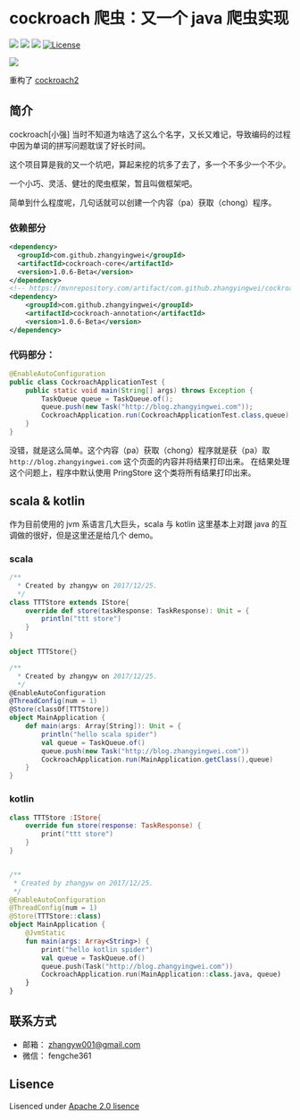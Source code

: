 # cockroach 爬虫：又一个 java 爬虫实现

[![](https://travis-ci.org/zhangyingwei/cockroach.svg?branch=master)](https://travis-ci.org/zhangyingwei/cockroach)
[![](https://img.shields.io/badge/language-java-orange.svg)]()
[![](https://img.shields.io/badge/jdk-1.8-green.svg)]()
[![License](http://img.shields.io/:license-apache-blue.svg)](http://www.apache.org/licenses/LICENSE-2.0.html)

![](http://util.zhangyingwei.com//cockroach/1/carbon.png)

重构了
[cockroach2](https://github.com/zhangyingwei/cockroach2)

## 简介

cockroach[小强] 当时不知道为啥选了这么个名字，又长又难记，导致编码的过程中因为单词的拼写问题耽误了好长时间。

这个项目算是我的又一个坑吧，算起来挖的坑多了去了，多一个不多少一个不少。

一个小巧、灵活、健壮的爬虫框架，暂且叫做框架吧。

简单到什么程度呢，几句话就可以创建一个内容（pa）获取（chong）程序。

### 依赖部分

```xml
<dependency>
  <groupId>com.github.zhangyingwei</groupId>
  <artifactId>cockroach-core</artifactId>
  <version>1.0.6-Beta</version>
</dependency>
<!-- https://mvnrepository.com/artifact/com.github.zhangyingwei/cockroach-annotation -->
<dependency>
    <groupId>com.github.zhangyingwei</groupId>
    <artifactId>cockroach-annotation</artifactId>
    <version>1.0.6-Beta</version>
</dependency>
```

### 代码部分：

```java
@EnableAutoConfiguration
public class CockroachApplicationTest {
    public static void main(String[] args) throws Exception {
        TaskQueue queue = TaskQueue.of();
        queue.push(new Task("http://blog.zhangyingwei.com"));
        CockroachApplication.run(CockroachApplicationTest.class,queue);
    }
}
```
没错，就是这么简单。这个内容（pa）获取（chong）程序就是获（pa）取 `http://blog.zhangyingwei.com` 这个页面的内容并将结果打印出来。
在结果处理这个问题上，程序中默认使用 PringStore 这个类将所有结果打印出来。

## scala & kotlin

作为目前使用的 jvm 系语言几大巨头，scala 与 kotlin 这里基本上对跟 java 的互调做的很好，但是这里还是给几个 demo。

### scala

```scala
/**
  * Created by zhangyw on 2017/12/25.
  */
class TTTStore extends IStore{
    override def store(taskResponse: TaskResponse): Unit = {
        println("ttt store")
    }
}

object TTTStore{}
```

```scala
/**
  * Created by zhangyw on 2017/12/25.
  */
@EnableAutoConfiguration
@ThreadConfig(num = 1)
@Store(classOf[TTTStore])
object MainApplication {
    def main(args: Array[String]): Unit = {
        println("hello scala spider")
        val queue = TaskQueue.of()
        queue.push(new Task("http://blog.zhangyingwei.com"))
        CockroachApplication.run(MainApplication.getClass(),queue)
    }
}
```

### kotlin

```kotlin
class TTTStore :IStore{
    override fun store(response: TaskResponse) {
        print("ttt store")
    }
}
```

```kotlin

/**
 * Created by zhangyw on 2017/12/25.
 */
@EnableAutoConfiguration
@ThreadConfig(num = 1)
@Store(TTTStore::class)
object MainApplication {
    @JvmStatic
    fun main(args: Array<String>) {
        print("hello kotlin spider")
        val queue = TaskQueue.of()
        queue.push(Task("http://blog.zhangyingwei.com"))
        CockroachApplication.run(MainApplication::class.java, queue)
    }
}
```

## 联系方式
* 邮箱： zhangyw001@gmail.com
* 微信： fengche361

## Lisence

Lisenced under [Apache 2.0 lisence](./LICENSE)
